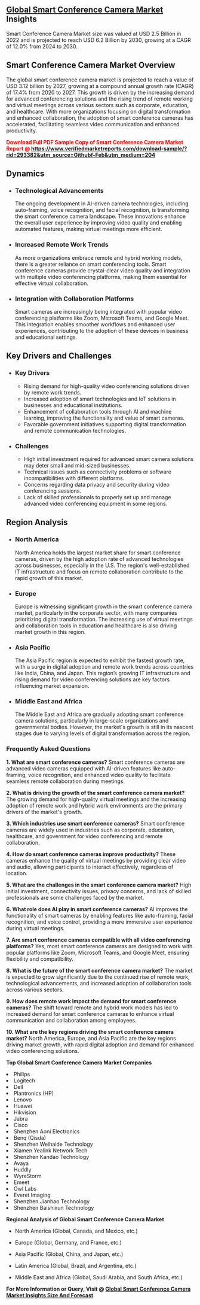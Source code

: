 <h2><a href="https://www.verifiedmarketreports.com/download-sample/?rid=293382&amp;utm_source=Githubf&amp;utm_medium=204" target="_blank">Global Smart Conference Camera Market</a> Insights</h2><p>Smart Conference Camera Market size was valued at USD 2.5 Billion in 2022 and is projected to reach USD 6.2 Billion by 2030, growing at a CAGR of 12.0% from 2024 to 2030.</p><p> <h2>Smart Conference Camera Market Overview</h2> <p>The global smart conference camera market is projected to reach a value of USD 3.12 billion by 2027, growing at a compound annual growth rate (CAGR) of 17.4% from 2020 to 2027. This growth is driven by the increasing demand for advanced conferencing solutions and the rising trend of remote working and virtual meetings across various sectors such as corporate, education, and healthcare. With more organizations focusing on digital transformation and enhanced collaboration, the adoption of smart conference cameras has accelerated, facilitating seamless video communication and enhanced productivity.</p> <p><strong><p><span class=""><span style="color: #ff0000;"><strong>Download Full PDF Sample Copy of Smart Conference Camera Market Report</strong> @ </span><a href="https://www.verifiedmarketreports.com/download-sample/?rid=293382&amp;utm_source=Githubf-Feb&amp;utm_medium=204" target="_blank">https://www.verifiedmarketreports.com/download-sample/?rid=293382&amp;utm_source=Githubf-Feb&amp;utm_medium=204</a></span></p></strong></p> <h2>Dynamics</h2> <ul> <li><h3>Technological Advancements</h3>The ongoing development in AI-driven camera technologies, including auto-framing, voice recognition, and facial recognition, is transforming the smart conference camera landscape. These innovations enhance the overall user experience by improving video quality and enabling automated features, making virtual meetings more efficient.</li> <li><h3>Increased Remote Work Trends</h3>As more organizations embrace remote and hybrid working models, there is a greater reliance on smart conferencing tools. Smart conference cameras provide crystal-clear video quality and integration with multiple video conferencing platforms, making them essential for effective virtual collaboration.</li> <li><h3>Integration with Collaboration Platforms</h3>Smart cameras are increasingly being integrated with popular video conferencing platforms like Zoom, Microsoft Teams, and Google Meet. This integration enables smoother workflows and enhanced user experiences, contributing to the adoption of these devices in business and educational settings.</li> </ul> <h2>Key Drivers and Challenges</h2> <ul> <li><h3>Key Drivers</h3> <ul> <li>Rising demand for high-quality video conferencing solutions driven by remote work trends.</li> <li>Increased adoption of smart technologies and IoT solutions in businesses and educational institutions.</li> <li>Enhancement of collaboration tools through AI and machine learning, improving the functionality and value of smart cameras.</li> <li>Favorable government initiatives supporting digital transformation and remote communication technologies.</li> </ul> </li> <li><h3>Challenges</h3> <ul> <li>High initial investment required for advanced smart camera solutions may deter small and mid-sized businesses.</li> <li>Technical issues such as connectivity problems or software incompatibilities with different platforms.</li> <li>Concerns regarding data privacy and security during video conferencing sessions.</li> <li>Lack of skilled professionals to properly set up and manage advanced video conferencing equipment in some regions.</li> </ul> </li> </ul> <h2>Region Analysis</h2> <ul> <li><h3>North America</h3>North America holds the largest market share for smart conference cameras, driven by the high adoption rate of advanced technologies across businesses, especially in the U.S. The region's well-established IT infrastructure and focus on remote collaboration contribute to the rapid growth of this market.</li> <li><h3>Europe</h3>Europe is witnessing significant growth in the smart conference camera market, particularly in the corporate sector, with many companies prioritizing digital transformation. The increasing use of virtual meetings and collaboration tools in education and healthcare is also driving market growth in this region.</li> <li><h3>Asia Pacific</h3>The Asia Pacific region is expected to exhibit the fastest growth rate, with a surge in digital adoption and remote work trends across countries like India, China, and Japan. This region’s growing IT infrastructure and rising demand for video conferencing solutions are key factors influencing market expansion.</li> <li><h3>Middle East and Africa</h3>The Middle East and Africa are gradually adopting smart conference camera solutions, particularly in large-scale organizations and governmental bodies. However, the market's growth is still in its nascent stages due to varying levels of digital transformation across the region.</li> </ul> <h3>Frequently Asked Questions</h3> <p><strong>1. What are smart conference cameras?</strong> Smart conference cameras are advanced video cameras equipped with AI-driven features like auto-framing, voice recognition, and enhanced video quality to facilitate seamless remote collaboration during meetings.</p> <p><strong>2. What is driving the growth of the smart conference camera market?</strong> The growing demand for high-quality virtual meetings and the increasing adoption of remote work and hybrid work environments are the primary drivers of the market's growth.</p> <p><strong>3. Which industries use smart conference cameras?</strong> Smart conference cameras are widely used in industries such as corporate, education, healthcare, and government for video conferencing and remote collaboration.</p> <p><strong>4. How do smart conference cameras improve productivity?</strong> These cameras enhance the quality of virtual meetings by providing clear video and audio, allowing participants to interact effectively, regardless of location.</p> <p><strong>5. What are the challenges in the smart conference camera market?</strong> High initial investment, connectivity issues, privacy concerns, and lack of skilled professionals are some challenges faced by the market.</p> <p><strong>6. What role does AI play in smart conference cameras?</strong> AI improves the functionality of smart cameras by enabling features like auto-framing, facial recognition, and voice control, providing a more immersive user experience during virtual meetings.</p> <p><strong>7. Are smart conference cameras compatible with all video conferencing platforms?</strong> Yes, most smart conference cameras are designed to work with popular platforms like Zoom, Microsoft Teams, and Google Meet, ensuring flexibility and compatibility.</p> <p><strong>8. What is the future of the smart conference camera market?</strong> The market is expected to grow significantly due to the continued rise of remote work, technological advancements, and increased adoption of collaboration tools across various sectors.</p> <p><strong>9. How does remote work impact the demand for smart conference cameras?</strong> The shift toward remote and hybrid work models has led to increased demand for smart conference cameras to enhance virtual communication and collaboration among employees.</p> <p><strong>10. What are the key regions driving the smart conference camera market?</strong> North America, Europe, and Asia Pacific are the key regions driving market growth, with rapid digital adoption and demand for enhanced video conferencing solutions.</p> </p><p><strong>Top Global Smart Conference Camera Market Companies</strong></p><div data-test-id=""><p><li>Philips</li><li> Logitech</li><li> Dell</li><li> Plantronics (HP)</li><li> Lenovo</li><li> Huawei</li><li> Hikvision</li><li> Jabra</li><li> Cisco</li><li> Shenzhen Aoni Electronics</li><li> Benq (Qisda)</li><li> Shenzhen Weihaide Technology</li><li> Xiamen Yealink Network Tech</li><li> Shenzhen Kandao Technology</li><li> Avaya</li><li> Huddly</li><li> WyreStorm</li><li> Emeet</li><li> Owl Labs</li><li> Everet Imaging</li><li> Shenzhen Jianhao Technology</li><li> Shenzhen Baishixun Technology</li></p><div><strong>Regional Analysis of&nbsp;Global Smart Conference Camera Market</strong></div><ul><li dir="ltr"><p dir="ltr">North America&nbsp;(Global, Canada, and Mexico, etc.)</p></li><li dir="ltr"><p dir="ltr">Europe (Global, Germany, and France, etc.)</p></li><li dir="ltr"><p dir="ltr">Asia Pacific&nbsp;(Global, China, and Japan, etc.)</p></li><li dir="ltr"><p dir="ltr">Latin America&nbsp;(Global, Brazil, and Argentina, etc.)</p></li><li dir="ltr">Middle East and Africa&nbsp;(Global, Saudi Arabia, and South Africa, etc.)</li></ul><p><strong>For More Information or Query, Visit @&nbsp;</strong><strong><a href="https://www.verifiedmarketreports.com/product/smart-conference-camera-market/?utm_source=Githubf&amp;utm_medium=204" target="_blank">Global Smart Conference Camera Market Insights Size And Forecast</a></strong></p></div>
